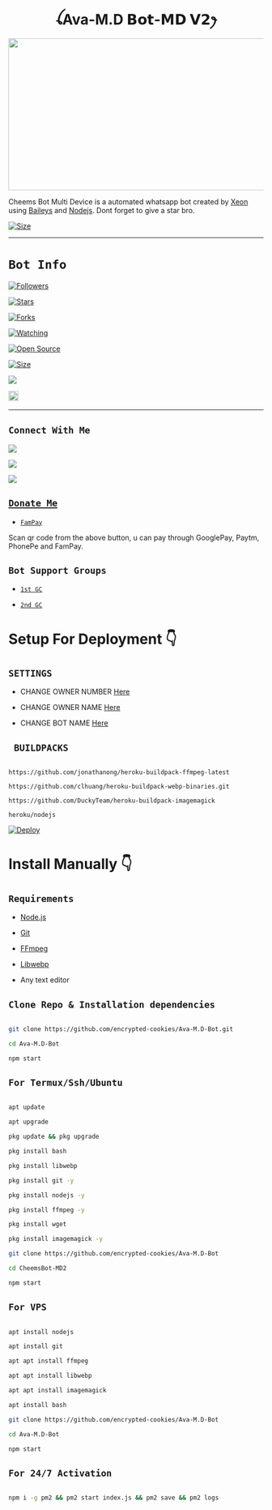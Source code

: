 <h1 align="center">ꪶAva-M.D 𝗕𝗼𝘁-𝗠𝗗 𝗩𝟮ꫂ<br></h1>

<p align="center">

  <img src="https://i.ibb.co/t4XMpt5/20230520-092700.jpg" width="540" height="300" />

</p>

<p align="center">

Cheems Bot Multi Device is a automated whatsapp bot created by <a href="https://github.com/DGXeon" target="_blank">Xeon</a> using <a href="https://github.com/adiwajshing/Baileys" target="_blank">Baileys</a> and <a href="https://github.com/nodejs" target="_blank">Nodejs</a>. Dont forget to give a star bro.

</p>

<p align="center">

<a href="https://youtu.be/imFIX-Wrt3s"><img title="Size" src="https://img.shields.io/badge/Tutorial-Video-green"></a>

</p>

------

# ```Bot Info```

<p align="center">

<a href="https://github.com/encrypted-cookies/followers"><img title="Followers" src="https://img.shields.io/github/followers/DGXeon?color=red&style=flat-square"></a>

<a href="https://github.com/encrypted-cookies/Ava-M.D-Bot/stargazers/"><img title="Stars" src="https://img.shields.io/github/stars/DGXeon/CheemsBot-MD2?color=blue&style=flat-square"></a>

<a href="https://github.com/encrypted-cookies/Ava-M.D-Bot/network/members"><img title="Forks" src="https://img.shields.io/github/forks/DGXeon/CheemsBot-MD2?color=red&style=flat-square"></a>

<a href="https://github.com/encrypted-cookies/Ava-M.D-Bot/watchers"><img title="Watching" src="https://img.shields.io/github/watchers/DGXeon/CheemsBot-MD2?label=Watchers&color=blue&style=flat-square"></a>

<a href="https://github.com/encrypted-cookies/Ava-M.D-Bot"><img title="Open Source" src="https://img.shields.io/badge/Author-Max%20Ni9e%20Inc.-red?v=103"></a>

<a href="https://github.com/encrypted-cookies/Ava-M.D-Bot/"><img title="Size" src="https://img.shields.io/github/repo-size/DGXeon/CheemsBot-MD2?style=flat-square&color=green"></a>

<a href="https://hits.seeyoufarm.com"><img src="https://hits.seeyoufarm.com/api/count/incr/badge.svg?url=https%3A%2F%2Fgithub.com%2FDGXeon%2FCheemsBot-MD2&count_bg=%2379C83D&title_bg=%23555555&icon=probot.svg&icon_color=%2300FF6D&title=hits&edge_flat=false"/></a>

<a href="https://github.com/encrypted-cookies/Ava-M.D-Bot/graphs/commit-activity"><img height="20" src="https://img.shields.io/badge/Maintained%3F-yes-green.svg"></a>&nbsp;&nbsp;



<p align='center'>

 

-------

## ```Connect With Me```

<p align="center">

<a href="https://wa.me/2349031254430"><img src="https://img.shields.io/badge/Contact Max Ni9e-25D366?style=for-the-badge&logo=whatsapp&logoColor=white" />

<a href="htthps://chat.whatsapp.com/HYj9wu5Jrv6CROxyeQbHoS"><img src="https://img.shields.io/badge/Join Official GC-25D366?style=for-the-badge&logo=whatsapp&logoColor=white" />

<a href="hthtps://youtube.com/channel/UCvAo9TZ0Pw9vrJ_0WYRyO3A"><img src="https://img.shields.io/badge/Subscribe Max Ni9e-ff0000?style=for-the-badge&logo=youtube&logoColor=ff000000&link=https://www.youtube.com/c/BOTINDO" /><br>

</p>

## ```Donate Me```

- [`FamPay`](hthtps://telegra.ph/file/69933531032d509ff9e54.jpg)

<p align="left">

Scan qr code from the above button, u can pay through GooglePay, Paytm, PhonePe and FamPay.

</p>

## ```Bot Support Groups```

- [`1st GC`](httpfs://chat.whatsapp.com/HYj9wu5Jrv6CROxyeQbHoS)

- [`2nd GC`](httfps://chat.whatsapp.com/LS1Xx3fSqg7FpSYSjKWhL5)

# Setup For Deployment 👇

## `SETTINGS`

- CHANGE OWNER NUMBER [Here](https://github.com/encrypted-cookies/Ava-M.D-Bot/blob/master/config/config.json#L26)

- CHANGE OWNER NAME [Here](https://github.com/encrypted-cookies/Ava-M.D-Bot/blob/master/config/config.json#L37)

- CHANGE BOT NAME [Here](https://github.com/encrypted-cookies/Ava-M.D-Bot/blob/master/config/config.json#L28)

## ` BUILDPACKS`

```

https://github.com/jonathanong/heroku-buildpack-ffmpeg-latest

https://github.com/clhuang/heroku-buildpack-webp-binaries.git

https://github.com/DuckyTeam/heroku-buildpack-imagemagick

heroku/nodejs

```

[![Deploy](https://www.herokucdn.com/deploy/button.svg)](https://heroku.com/deploy?template=https://github.com/DGXeon/CheemsBot-MD2/)

# Install Manually 👇

## `Requirements`

* [Node.js](https://nodejs.org/en/)

* [Git](https://git-scm.com/downloads)

* [FFmpeg](https://github.com/BtbN/FFmpeg-Builds/releases/download/autobuild-2020-12-08-13-03/ffmpeg-n4.3.1-26-gca55240b8c-win64-gpl-4.3.zip)

* [Libwebp](https://developers.google.com/speed/webp/download)

* Any text editor

## `Clone Repo & Installation dependencies`

```bash

git clone https://github.com/encrypted-cookies/Ava-M.D-Bot.git

cd Ava-M.D-Bot

npm start

```

## `For Termux/Ssh/Ubuntu`

```bash

apt update

apt upgrade

pkg update && pkg upgrade

pkg install bash

pkg install libwebp

pkg install git -y

pkg install nodejs -y 

pkg install ffmpeg -y 

pkg install wget

pkg install imagemagick -y

git clone https://github.com/encrypted-cookies/Ava-M.D-Bot

cd CheemsBot-MD2

npm start

```

## `For VPS`

```bash

apt install nodejs 

apt install git 

apt apt install ffmpeg 

apt apt install libwebp 

apt apt install imagemagick

apt install bash

git clone https://github.com/encrypted-cookies/Ava-M.D-Bot

cd Ava-M.D-Bot

npm start

```

## `For 24/7 Activation`

```bash

npm i -g pm2 && pm2 start index.js && pm2 save && pm2 logs

```
